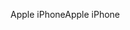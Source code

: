 <span data-ttu-id="fdf5e-101">Apple iPhone</span><span class="sxs-lookup"><span data-stu-id="fdf5e-101">Apple iPhone</span></span>